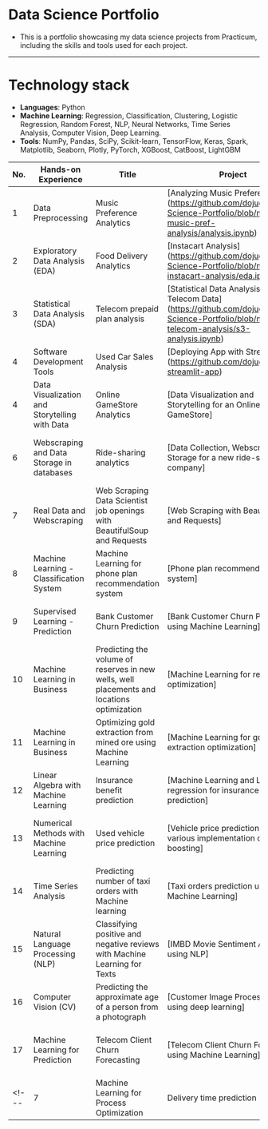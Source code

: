 # Data Science Portfolio
- This is a portfolio showcasing my data science projects from Practicum, including the skills and tools used for each project.
---
# Technology stack
- **Languages**: Python
- **Machine Learning**: Regression, Classification, Clustering, Logistic Regression, Random Forest, NLP, Neural Networks, Time Series Analysis, Computer Vision, Deep Learning.
- **Tools**: NumPy, Pandas, SciPy, Scikit-learn, TensorFlow, Keras, Spark, Matplotlib, Seaborn, Plotly, PyTorch, XGBoost, CatBoost, LightGBM

| No. |    Hands-on Experience |            Title                 |        Project       | Technical skills       |
|---- |   -------------------- |   ------------------------------ |     -------------   |--------------- |
|1    |   Data Preprocessing   |     Music Preference Analytics          | [Analyzing Music Preferences] (https://github.com/dojugoo/Data-Science-Portfolio/blob/main/S1-music-pref-analysis/analysis.ipynb)          | Python, Pandas |
|2    |   Exploratory Data Analysis (EDA)   | Food Delivery Analytics          | [Instacart Analysis] (https://github.com/dojugoo/Data-Science-Portfolio/blob/main/S2-instacart-analysis/eda.ipynb)       | Python, Matplotlib | 
|3    |   Statistical Data Analysis (SDA)   | Telecom prepaid plan analysis       | [Statistical Data Analysis on Real Telecom Data] (https://github.com/dojugoo/Data-Science-Portfolio/blob/main/S3-telecom-analysis/s3-analysis.ipynb)        | Python, Numpy, SciPy, Seaborn, Matplotlib | 
|4    |   Software Development Tools  |  Used Car Sales Analysis | [Deploying App with Streamlit] (https://github.com/dojugoo/S4-streamlit-app) | Streamlit, Github, Render, Python, Plotly, Matplotlib  |
|4    |   Data Visualization and Storytelling with Data   | Online GameStore Analytics       | [Data Visualization and Storytelling for an Online GameStore]          | Python, Pandas, Squarify, Seaborn, Matplotlib |
|6    |   Webscraping and Data Storage in databases  | Ride-sharing analytics       | [Data Collection, Webscraping and Storage for a new ride-sharing company]          | PostgreSQL, Python, BeautifulSoup, Seaborn, Matplotlib |
|7    |   Real Data and Webscraping  | Web Scraping Data Scientist job openings with BeautifulSoup and Requests    | [Web Scraping with BeautifulSoup and Requests]          | Python, BeautifulSoup, Requests |
|8    |   Machine Learning - Classification System  | Machine Learning for phone plan recommendation system    | [Phone plan recommendation system]         | Python, Scikit-learn, Pandas |
|9    |   Supervised Learning - Prediction  | Bank Customer Churn Prediction  | [Bank Customer Churn Prediction using Machine Learning]       | Scikit-learn, XGBoost, GridSearchCV, AdaBoost |
|10    |   Machine Learning in Business  | Predicting the volume of reserves in new wells, well placements and locations optimization   | [Machine Learning for reservoir optimization]        | Python, Scikit-learn, Bootstrapping, LinearRegression |
|11    |   Machine Learning in Business  | Optimizing gold extraction from mined ore using Machine Learning   | [Machine Learning for gold extraction optimization]      | Python, Scikit-learn, LinearRegression |
|12    |   Linear Algebra with Machine Learning  | Insurance benefit prediction   | [Machine Learning and Linear regression for insurance benefit prediction]          | Scikit-learn, Linear Algebra, k-Nearest Neighbors |
|13    |   Numerical Methods with Machine Learning  | Used vehicle price prediction   | [Vehicle price prediction using various implementation of gradient boosting]       | Numerical Methods, CatBoost, LightGBM, XGBoost |
|14    |   Time Series Analysis  | Predicting number of taxi orders with Machine learning   | [Taxi orders prediction using Machine Learning]         | Time Series Analysis, CatBoost, LightGBM, XGBoost |
|15    | Natural Language Processing (NLP)  | Classifying positive and negative reviews with Machine Learning for Texts  | [IMBD Movie Sentiment Analysis using NLP]         | SGDClassifier, Naïve bayes, LightGBM, spaCy, TF-IDF, BERT |       &#9745; |
|16    | Computer Vision (CV)  | Predicting the approximate age of a person from a photograph  | [Customer Image Processing using deep learning]    | Tensorflow |
|17    | Machine Learning for Prediction  | Telecom Client Churn Forecasting | [Telecom Client Churn Forecasting using Machine Learning]         | Machine learning algorithms, XGBoost, CatBoost, LightGBM |
<!--- |7    |   Machine Learning for Process Optimization  | Delivery time prediction   | [Predicting total delivery time for delivery optimization]()           | Python, Scikit-learn, Pandas, Seaborn, XGBoost | --->
